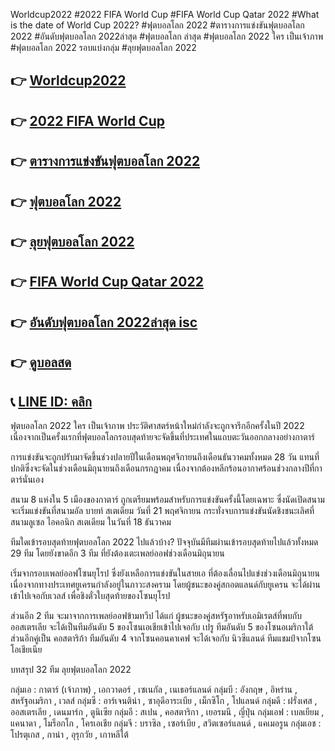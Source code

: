 Worldcup2022
#2022 FIFA World Cup #FIFA World Cup Qatar 2022 #What is the date of World Cup 2022? #ฟุตบอลโลก 2022 #ตารางการแข่งขันฟุตบอลโลก 2022 #อันดับฟุตบอลโลก 2022ล่าสุด #ฟุตบอลโลก ล่าสุด #ฟุตบอลโลก 2022 ใคร เป็นเจ้าภาพ #ฟุตบอลโลก 2022 รอบแบ่งกลุ่ม #ลุยฟุตบอลโลก 2022 

## 👉 [Worldcup2022 ](https://member.tryscore.com/register.php?rcm=TVRBMA==)
## 👉 [2022 FIFA World Cup](https://member.tryscore.com/register.php?rcm=TVRBMA==)
## 👉 [ตารางการแข่งขันฟุตบอลโลก 2022](https://member.tryscore.com/register.php?rcm=TVRBMA==)
## 👉 [ฟุตบอลโลก 2022](https://member.tryscore.com/register.php?rcm=TVRBMA==)
## 👉 [ลุยฟุตบอลโลก 2022](https://member.tryscore.com/register.php?rcm=TVRBMA==)
## 👉 [FIFA World Cup Qatar 2022 ](https://member.tryscore.com/register.php?rcm=TVRBMA==)
## 👉 [อันดับฟุตบอลโลก 2022ล่าสุด isc](https://member.tryscore.com/register.php?rcm=TVRBMA==)
## 👉 [ดูบอลสด](https://member.tryscore.com/register.php?rcm=TVRBMA==)
## 📞 [LINE ID: คลิก](https://lin.ee/7fLkl3V)


ฟุตบอลโลก 2022 ใคร เป็นเจ้าภาพ
ประวัติศาสตร์หน้าใหม่กำลังจะถูกจารึกอีกครั้งในปี 2022 เนื่องจากเป็นครั้งแรกที่ฟุตบอลโลกรอบสุดท้ายจะจัดขึ้นที่ประเทศในแถบตะวันออกกลางอย่างกาตาร์

การแข่งขันจะถูกปรับมาจัดขึ้นช่วงปลายปีในเดือนพฤศจิกายนถึงเดือนธันวาคมทั้งหมด 28 วัน แทนที่ปกติซึ่งจะจัดในช่วงเดือนมิถุนายนถึงเดือนกรกฎาคม เนื่องจากต้องหลีกร้อนอากาศร้อนช่วงกลางปีที่กาตาร์นั่นเอง

สนาม 8 แห่งใน 5 เมืองของกาตาร์ ถูกเตรียมพร้อมสำหรับการแข่งขันครั้งนี้โดยเฉพาะ ซึ่งนัดเปิดสนามจะเริ่มแข่งขันที่สนามอัล บายท์ สเตเดียม วันที่ 21 พฤศจิกายน กระทั่งจบการแข่งขันนัดชิงชนะเลิศที่สนามลูเซล ไอคอนิก สเตเดียม ในวันที่ 18 ธันวาคม

ทีมใดเข้ารอบสุดท้ายฟุตบอลโลก 2022 ไปแล้วบ้าง?
ปัจจุบันมีทีมผ่านเข้ารอบสุดท้ายไปแล้วทั้งหมด 29 ทีม โดยยังขาดอีก 3 ทีม ที่ยังต้องเตะเพลย์ออฟช่วงเดือนมิถุนายน

เริ่มจากรอบเพลย์ออฟโซนยุโรป ซึ่งยังเหลือการแข่งขันในสายเอ ที่ต้องเลื่อนไปแข่งช่วงเดือนมิถุนายน เนื่องจากทางประเทศยูเครนกำลังอยู่ในภาวะสงคราม โดยผู้ชนะของคู่สกอตแลนด์กับยูเครน จะได้ผ่านเข้าไปเจอกับเวลส์ เพื่อชิงตั๋วใบสุดท้ายของโซนยุโรป

ส่วนอีก 2 ทีม จะมาจากการเพลย์ออฟข้ามทวีป ได้แก่ ผู้ชนะของคู่สหรัฐอาหรับเอมิเรตส์ที่พบกับออสเตรเลีย จะได้เป็นทีมอันดับ 5 ของโซนเอเชียเข้าไปเจอกับ เปรู ทีมอันดับ 5 ของโซนอเมริกาใต้ ส่วนอีกคู่เป็น คอสตาริก้า ทีมอันดับ 4 จากโซนคอนคาเคฟ จะได้เจอกับ นิวซีแลนด์ ทีมแชมป์จากโซนโอเชียเนีย







บทสรุป 32 ทีม ลุยฟุตบอลโลก 2022 

กลุ่มเอ : กาตาร์ (เจ้าภาพ) , เอกวาดอร์ , เซเนกัล , เนเธอร์แลนด์
กลุ่มบี : อังกฤษ , อิหร่าน , สหรัฐอเมริกา , เวลส์ 
กลุ่มซี : อาร์เจนติน่า , ซาอุดีอาระเบีย , เม็กซิโก , โปแลนด์
กลุ่มดี : ฝรั่งเศส , ออสเตรเลีย  , เดนมาร์ก , ตูนิเซีย
กลุ่มอี : สเปน , คอสตาริกา , เยอรมนี , ญี่ปุ่น
กลุ่มเอฟ : เบลเยียม , แคนาดา , โมร็อกโก , โครเอเชีย
กลุ่มจี : บราซิล , เซอร์เบีย , สวิตเซอร์แลนด์ , แคเมอรูน
กลุ่มเอช : โปรตุเกส , กาน่า , อุรุกวัย , เกาหลีใต้
